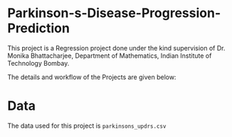 # Parkinson-s-Disease-Progression-Prediction
This project is a Regression project done under the kind supervision of Dr. Monika Bhattacharjee, Department of Mathematics, Indian Institute of Technology Bombay. 

The details and workflow of the Projects are given below:

# Data
The data used for this project is `parkinsons_updrs.csv`

